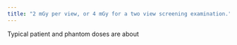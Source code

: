 ```yaml
---
title: "2 mGy per view, or 4 mGy for a two view screening examination."
---
```

Typical patient and phantom doses are about


